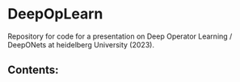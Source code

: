 # DeepOpLearn
Repository for code for a presentation on Deep Operator Learning / DeepONets at heidelberg University (2023).

## Contents:
